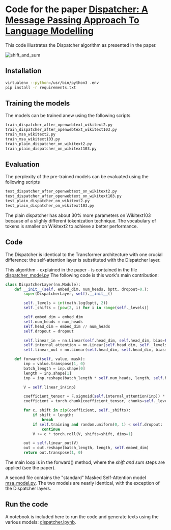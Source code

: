 # Code for the paper [Dispatcher: A Message Passing Approach To Language Modelling](https://arxiv.org/abs/2105.03994)

This code illustrates the Dispatcher algorithm as presented in the paper. 

![shift_and_sum](https://user-images.githubusercontent.com/9697264/189659206-440294a8-af90-4492-b1ab-7ad53a546647.gif)

## Installation
```bash
virtualenv --python=/usr/bin/python3 .env
pip install -r requirements.txt
```

## Training the models
The models can be trained anew using the following scripts

```bash
train_dispatcher_after_openwebtext_wikitext2.py
train_dispatcher_after_openwebtext_wikitext103.py
train_msa_wikitext2.py
train_msa_wikitext103.py
train_plain_dispatcher_on_wikitext2.py
train_plain_dispatcher_on_wikitext103.py 
```

## Evaluation
The perplexity of the pre-trained models can be evaluated using the following scripts
```bash
test_dispatcher_after_openwebtext_on_wikitext2.py
test_dispatcher_after_openwebtext_on_wikitext103.py
test_plain_dispatcher_on_wikitext2.py
test_plain_dispatcher_on_wikitext103.py
```

The plain dispatcher has about 30% more parameters on Wikitext103 because of a slighly different tokenization technique.
The vocabulary of tokens is smaller on Wikitext2 to achieve a better performance.

## Code
The Dispatcher is identical to the Transformer architecture with one crucial difference:
the self-attention layer is substituted with the Dispatcher layer.

This algorithm - explained in the paper - is contained in the file [dispatcher_model.py](dispatcher/dispatcher_model.py)
The following code is this work's main contribution:
```python
class DispatcherLayer(nn.Module):
    def __init__(self, embed_dim, num_heads, bptt, dropout=0.):
        super(DispatcherLayer, self).__init__()

        self._levels = int(math.log(bptt, 2))
        self._shifts = [pow(2, i) for i in range(self._levels)]

        self.embed_dim = embed_dim
        self.num_heads = num_heads
        self.head_dim = embed_dim // num_heads
        self.dropout = dropout

        self.linear_in = nn.Linear(self.head_dim, self.head_dim, bias=False)
        self.internal_attention = nn.Linear(self.head_dim, self._levels, bias=False)
        self.linear_out = nn.Linear(self.head_dim, self.head_dim, bias=False)

    def forward(self, value, mask):
        inp = value.transpose(1, 0)
        batch_length = inp.shape[0]
        length = inp.shape[1]
        inp = inp.reshape(batch_length * self.num_heads, length, self.head_dim)

        V = self.linear_in(inp)

        coefficient_tensor = F.sigmoid(self.internal_attention(inp)) * mask.detach()
        coefficient = torch.chunk(coefficient_tensor, chunks=self._levels, dim=2)

        for c, shift in zip(coefficient, self._shifts):
            if shift > length:
                break
            if self.training and random.uniform(0, 1) < self.dropout:
                continue
            V += c * torch.roll(V, shifts=shift, dims=1)

        out = self.linear_out(V)
        out = out.reshape(batch_length, length, self.embed_dim)
        return out.transpose(1, 0)
```

The main loop is in the forward() method, where the _shift and sum_ steps are applied (see the paper).

A second file contains the "standard" Masked Self-Attention model [msa_model.py](dispatcher/msa_model.py).
The two models are nearly identical, with the exception of the Dispatcher layers.



## Run the code
A notebook is included here to run the code and generate texts using the various models: 
[dispatcher.ipynb](notebooks/dispatcher.ipynb).





